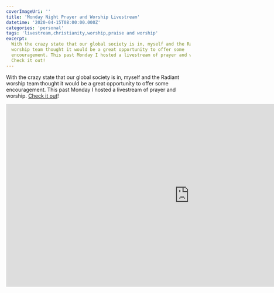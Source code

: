 ```yaml
---
coverImageUri: ''
title: 'Monday Night Prayer and Worship Livestream'
datetime: '2020-04-15T08:00:00.000Z'
categories: 'personal'
tags: 'livestream,christianity,worship,praise and worship'
excerpt:
  With the crazy state that our global society is in, myself and the Radiant
  worship team thought it would be a great opportunity to offer some
  encouragement. This past Monday I hosted a livestream of prayer and worship.
  Check it out!
---
```


With the crazy state that our global society is in, myself and the Radiant
worship team thought it would be a great opportunity to offer some
encouragement. This past Monday I hosted a livestream of prayer and worship.
[Check it out](https://youtu.be/bVCuogHURwg)!

<iframe width="1000" height="500" src="https://www.youtube-nocookie.com/embed/bVCuogHURwg" frameborder="0" allow="accelerometer; autoplay; encrypted-media; gyroscope; picture-in-picture" allowfullscreen></iframe>
